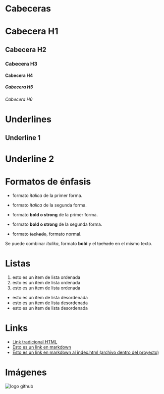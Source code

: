 # Cabeceras
# Cabecera H1
## Cabecera H2
### Cabecera H3
#### Cabecera H4
##### Cabecera H5
###### Cabecera H6


# Underlines
Underline 1
-----------

Underline 2
===========

# Formatos de énfasis
- formato *italica* de la primer forma.
- formato _italica_ de la segunda forma.

- formato **bold o strong** de la primer forma.
- formato __bold o strong__ de la segunda forma.

- formato ~~tachado~~, formato normal.

Se puede combinar *italika*, formato __bold__ y el ~~tachado~~ en el mismo texto.

# Listas

1. esto es un item de lista ordenada
2. esto es un item de lista ordenada
3. esto es un item de lista ordenada

- esto es un item de lista desordenada
- esto es un item de lista desordenada
- esto es un item de lista desordenada

# Links

- <a href="https://www.google.com.mx">Link tradicional HTML</a>
- [Esto es un link en markdown](https://www.google.com.mx)
- [Esto es un link en markdown al index.html (archivo dentro del proyecto)](index.html)

# Imágenes

![logo github](https://github.githubassets.com/images/modules/logos_page/GitHub-Mark.png)